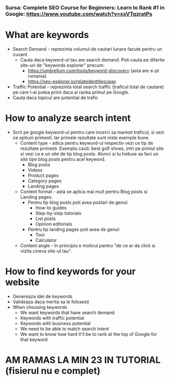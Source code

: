 ### Sursa: Complete SEO Course for Beginners: Learn to Rank #1 in Google: https://www.youtube.com/watch?v=xsVTqzratPs

# What are keywords

- Search Demand - reprezinta volumul de cautari lunare facute pentru un cuvant.
  - Cauta daca keyword-ul tau are search demand. Poti cauta pe diferite site-uri de "keywords explorer" precum:
    - https://umbrellum.com/tools/keyword-discovery (asta are si pt romania)
    - https://seo-explorer.io/relatedentities/ajax
- Traffic Potential - reprezinta total search traffic (traficul total de cautare) pe care l-ai putea primi daca ai ranka primul pe Google.
- Cauta daca topicul are potential de trafic

# How to analyze search intent

- Scrii pe google keyword-ul pentru care incerci sa maresti traficul, si vezi ce optiuni primesti. Iar primele rezultate sunt niste exemple bune.
  - Content type - adica pentru keyword-ul respectiv vezi ce tip de rezultate primesti. Exemplu cauti: best golf shoes, intri pe primul site si vezi ca e un site de tip blog posts. Atunci si tu trebuie sa faci un site tipe blog posts pentru acel keyword.
    - Blog posts
    - Videos
    - Product pages
    - Category pages
    - Landing pages
  - Content format - asta se aplica mai mult pentru Blog posts si Landing pages.
    - Pentru tip blog posts poti avea postari de genul:
      - How-to guides
      - Step-by-step tutorials
      - List posts
      - Opinion editorials
    - Pentru tip landing pages poti avea de genul:
      - Tool
      - Calculator
  - Content angle - In principiu e motivul pentru "de ce ar da click si vizita cineva site-ul tau".

# How to find keywords for your website

- Genereaza idei de keywords
- Valideaza daca merita sa le folosesti
- When choosing keywords
  - We want keywords that have search demand
  - Keywords with traffic potential
  - Keywords with business potential
  - We need to be able to match search intent
  - We want to know how hard it'll be to rank at the top of Google for that keyword

# AM RAMAS LA MIN 23 IN TUTORIAL (fisierul nu e complet)
